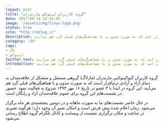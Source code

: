```yaml
---
layout: post
title: "گروه کاربران لینوکس مازندران"
date: 2017-08-14 22:55:45
image: '/assets/img/linux-logo.png'
status: true
site: "http://mzlug.ir"
description: گروه کاربران گنو/لینوکس مازندران (مازلاگ) گروهی مستقل و متشکل از علاقه‌مندان به دنیای آزاد و آزادی نرم‌افزار است که به صورت مدون و با هماهنگی‌های قبلی گرد هم می‌آیند.
category: 'لاگ'
tags:
- لاگ
- لینوکس
twitter_text: گروه کاربران گنو/لینوکس مازندران (مازلاگ) گروهی مستقل و متشکل از علاقه‌مندان به دنیای آزاد و آزادی نرم‌افزار است که به صورت مدون و با هماهنگی‌های قبلی گرد هم می‌آیند.
introduction: گروه کاربران گنو/لینوکس مازندران (مازلاگ) گروهی مستقل و متشکل از علاقه‌مندان به دنیای آزاد و آزادی نرم‌افزار است که به صورت مدون و با هماهنگی‌های قبلی گرد هم می‌آیند.
---
```


گروه کاربران گنو/لینوکس مازندران (مازلاگ) گروهی مستقل و متشکل از علاقه‌مندان به دنیای آزاد و آزادی نرم‌افزار است که به صورت مدون و با هماهنگی‌های قبلی گرد هم می‌آیند.
این گروه در ابتدا با ۳ عضو در تاریخ ۱۶ مهر ۱۳۹۴ شروع به فعالیت نمود.
حضور در نشست‌های این گروه برای عموم علاقه‌مندان آزاد و رایگان است.

در حال حاضر نشست‌های ما به صورت ماهانه و در دومین پنجشنبه‌ی هر ماه برگزار می‌شود.
زمان اعلام شده پیش فرض است و امکان تغییر آن وجود دارد؛ هرگونه تغییری در ساعت و مکان برگزاری نشست از وبسایت و کانال تلگرام گروه اطلاع رسانی می‌شود.

